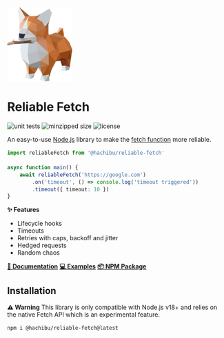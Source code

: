 <img src="https://raw.githubusercontent.com/hachibu/reliable-fetch/main/images/reliable-fetch-logo.svg" width="30%">

# Reliable Fetch

![unit tests](https://img.shields.io/github/workflow/status/hachibu/reliable-fetch/unit-tests/main?label=unit-tests)
![minzipped size](https://img.shields.io/bundlephobia/minzip/@hachibu/reliable-fetch)
![license](https://img.shields.io/github/license/hachibu/reliable-fetch?color=blue)

An easy-to-use [Node.js](https://nodejs.org/en/) library to make the [fetch function](https://developer.mozilla.org/en-US/docs/Web/API/fetch) more reliable.

```ts
import reliableFetch from '@hachibu/reliable-fetch'

async function main() {
    await reliableFetch('https://google.com')
        .on('timeout', () => console.log('timeout triggered'))
        .timeout({ timeout: 10 })
}
```

**✨ Features**

-   Lifecycle hooks
-   Timeouts
-   Retries with caps, backoff and jitter
-   Hedged requests
-   Random chaos

**[📖 Documentation](https://hachibu.github.io/reliable-fetch)**
**[💻 Examples](https://github.com/hachibu/reliable-fetch/tree/main/examples)**
**[📦 NPM Package](https://www.npmjs.com/package/@hachibu/reliable-fetch)**

## Installation

**⚠️ Warning** This library is only compatible with Node.js v18+ and relies on the native Fetch API which is an experimental feature.

```
npm i @hachibu/reliable-fetch@latest
```
